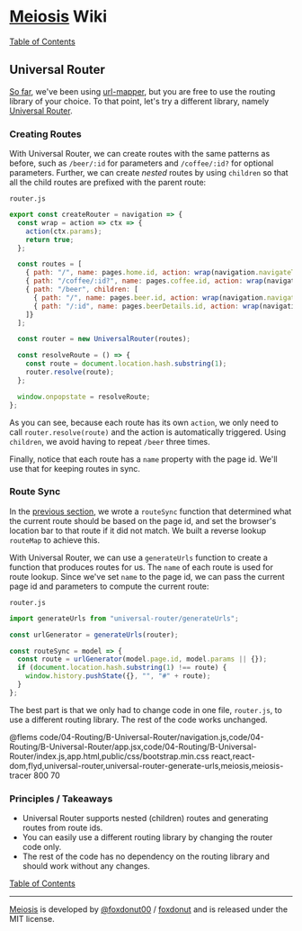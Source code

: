 # [Meiosis](http://meiosis.js.org) Wiki

[Table of Contents](toc.html)

## Universal Router

[So far](04-Routing-A-url-mapper.html), we've been using [url-mapper](https://github.com/cerebral/url-mapper),
but you are free to use the routing library of your choice. To that point, let's try a
different library, namely [Universal Router](https://www.kriasoft.com/universal-router/).

### Creating Routes

With Universal Router, we can create routes with the same patterns as before, such as
`/beer/:id` for parameters and `/coffee/:id?` for optional parameters. Further, we can
create _nested_ routes by using `children` so that all the child routes are prefixed
with the parent route:

`router.js`
```javascript
export const createRouter = navigation => {
  const wrap = action => ctx => {
    action(ctx.params);
    return true;
  };

  const routes = [
    { path: "/", name: pages.home.id, action: wrap(navigation.navigateToHome) },
    { path: "/coffee/:id?", name: pages.coffee.id, action: wrap(navigation.navigateToCoffee) },
    { path: "/beer", children: [
      { path: "/", name: pages.beer.id, action: wrap(navigation.navigateToBeer) },
      { path: "/:id", name: pages.beerDetails.id, action: wrap(navigation.navigateToBeerDetails) }
    ]}
  ];

  const router = new UniversalRouter(routes);

  const resolveRoute = () => {
    const route = document.location.hash.substring(1);
    router.resolve(route);
  };

  window.onpopstate = resolveRoute;
};
```

As you can see, because each route has its own `action`, we only need to call
`router.resolve(route)` and the action is automatically triggered. Using `children`, we
avoid having to repeat `/beer` three times.

Finally, notice that each route has a `name` property with the page id. We'll use that for
keeping routes in sync.

### Route Sync

In the [previous section](Routing), we wrote a `routeSync` function that determined what
the current route should be based on the page id, and set the browser's location bar to
that route if it did not match. We built a reverse lookup `routeMap` to achieve this.

With Universal Router, we can use a `generateUrls` function to create a function that
produces routes for us. The `name` of each route is used for route lookup. Since we've set
`name` to the page id, we can pass the current page id and parameters to compute the
current route:

`router.js`
```javascript
import generateUrls from "universal-router/generateUrls";

const urlGenerator = generateUrls(router);

const routeSync = model => {
  const route = urlGenerator(model.page.id, model.params || {});
  if (document.location.hash.substring(1) !== route) {
    window.history.pushState({}, "", "#" + route);
  }
};
```

The best part is that we only had to change code in one file, `router.js`, to use a
different routing library. The rest of the code works unchanged.

@flems code/04-Routing/B-Universal-Router/navigation.js,code/04-Routing/B-Universal-Router/app.jsx,code/04-Routing/B-Universal-Router/index.js,app.html,public/css/bootstrap.min.css react,react-dom,flyd,universal-router,universal-router-generate-urls,meiosis,meiosis-tracer 800 70

### Principles / Takeaways

- Universal Router supports nested (children) routes and generating routes from route ids.
- You can easily use a different routing library by changing the router code only.
- The rest of the code has no dependency on the routing library and should work without
any changes.

[Table of Contents](toc.html)

-----

[Meiosis](http://meiosis.js.org) is developed by [@foxdonut00](http://twitter.com/foxdonut00) / [foxdonut](https://github.com/foxdonut) and is released under the MIT license.
